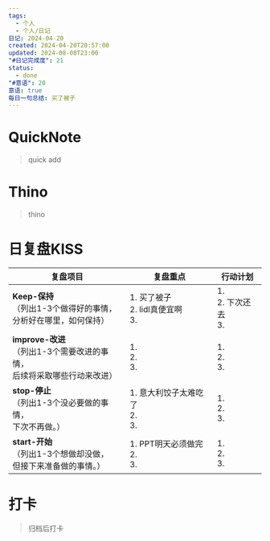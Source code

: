 ```yaml
---
tags:
  - 个人
  - 个人/日记
日记: 2024-04-20
created: 2024-04-20T20:57:00
updated: 2024-08-08T23:00
"#日记完成度": 21
status:
  - done
"#意语": 20
意语: true
每日一句总结: 买了被子
---
```

# QuickNote
> quick add

# Thino
> thino

# 日复盘KISS
| **复盘项目**                                             | **复盘重点**                      | **行动计划**              |
| ---------------------------------------------------- | ----------------------------- | --------------------- |
| **Keep-保持**<br>（列出1-3个做得好的事情，<br>   分析好在哪里，如何保持）     | 1.  买了被子<br>2. lidl真便宜啊<br>3. | 1.  <br>2. 下次还去<br>3. |
| **improve-改进**<br>（列出1-3个需要改进的事情，<br>  后续将采取哪些行动来改进） | 1.  <br>2. <br>3.             | 1.  <br>2. <br>3.     |
| **stop-停止**<br>（列出1-3个没必要做的事情，<br>下次不再做。）            | 1.  意大利饺子太难吃了<br>2. <br>3.    | 1.  <br>2. <br>3.     |
| **start-开始**<br>（列出1-3个想做却没做，<br>但接下来准备做的事情。）        | 1.  PPT明天必须做完<br>2. <br>3.    | 1.  <br>2. <br>3.     |



# 打卡
> 归档后打卡


